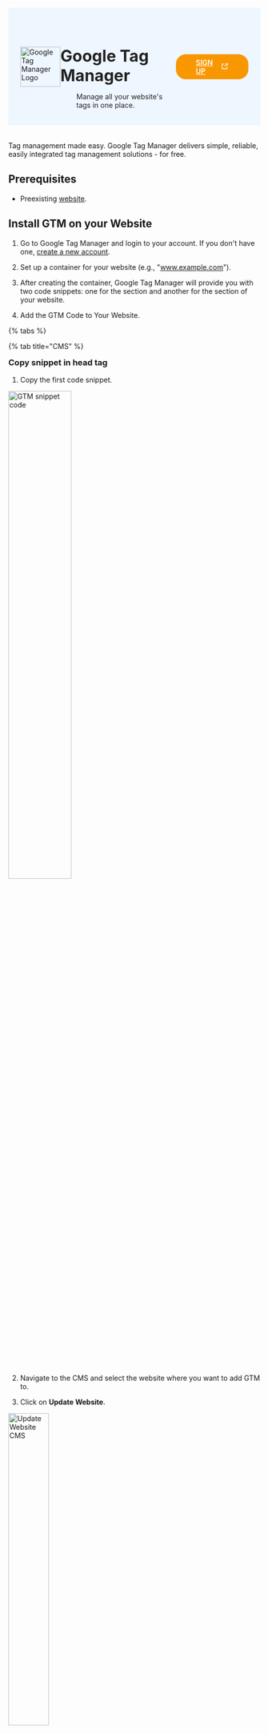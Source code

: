 #

<div class="header">
  <div class="inner">
    <img src="/static/images/logos/tag-manager-logo.png" alt="Google Tag Manager Logo">
    <div>
      <h1 style="color: #222;">Google Tag Manager</h1>
      <p style="padding-left: 2rem; margin-bottom: 0; color: #222;">Manage all your website's tags in one place.</p>
    </div>
  </div>
  <a href="https://tagmanager.google.com/" rel="noopener noreferrer" target="_blank" style="background-color: #f99700; color: #fff; padding: .5rem 2.5rem; border-radius: 20px; font-weight: 600; display: inline-flex;">SIGN UP <span style="padding-left: .5rem; display: inline-flex; align-items: center;"><svg xmlns="http://www.w3.org/2000/svg" viewBox="0 0 16 16" width="20" height="20" fill="#fff"><path d="M3.75 2h3.5a.75.75 0 0 1 0 1.5h-3.5a.25.25 0 0 0-.25.25v8.5c0 .138.112.25.25.25h8.5a.25.25 0 0 0 .25-.25v-3.5a.75.75 0 0 1 1.5 0v3.5A1.75 1.75 0 0 1 12.25 14h-8.5A1.75 1.75 0 0 1 2 12.25v-8.5C2 2.784 2.784 2 3.75 2Zm6.854-1h4.146a.25.25 0 0 1 .25.25v4.146a.25.25 0 0 1-.427.177L13.03 4.03 9.28 7.78a.751.751 0 0 1-1.042-.018.751.751 0 0 1-.018-1.042l3.75-3.75-1.543-1.543A.25.25 0 0 1 10.604 1Z"></path></svg></span></a>
</div>

Tag management made easy. Google Tag Manager delivers simple, reliable, easily integrated tag management solutions - for free.

## Prerequisites
- Preexisting [website](https://cms.solodev.net/workspace/websites/).

## Install GTM on your Website

1. Go to Google Tag Manager and login to your account. If you don't have one, [create a new account](https://tagmanager.google.com/).

2. Set up a container for your website (e.g., "www.example.com").

3. After creating the container, Google Tag Manager will provide you with two code snippets: one for the <head> section and another for the <body> section of your website.

4. Add the GTM Code to Your Website.

{% tabs %}

{% tab title="CMS" %}

<h3 style="margin-top: 0;"><span class="text-teal" style="margin-top: 0;">Copy snippet in head tag</span></h3>

1. Copy the first code snippet.

<p><img src="/static/images/tag-manager/analytics-first-code-snippet.jpg" alt="GTM snippet code" style="width: 50%;"></p>

2. Navigate to the CMS and select the website where you want to add GTM to.

3. Click on **Update Website**.

<p><img src="/static/images/tag-manager/analytics-cms-update-website.jpg" alt="Update Website CMS" style="width: 40%;"></p>

4. Navigate to the **Meta Information** tab.

<p><img src="/static/images/tag-manager/analytics-cms-meta-information.jpg" alt="CMS Meta Information Tab" style="width: 40%;"></p>

5. Paste the code snippet on the **Global Header Insert** textarea.

<p><img src="/static/images/tag-manager/analytics-cms-global-header.jpg" alt="CMS Global Header Insert Textarea" style="width: 40%;"></p>

6. Click <span class="text-orange">**Submit**</span>.

<h3 style="margin-top: 0;"><span class="text-teal" style="margin-top: 0;">Copy snippet in body tag</span></h3>

1. Copy the second code snippet.

<p><img src="/static/images/tag-manager/analytics-second-code-snippet.jpg" alt="GTM snippet code" style="width: 50%;"></p>

2. Go to the file that serves as your [base template](https://cms.solodev.net/tutorials/cms/add-page-template/#adding-your-base-template-to-your-page-template).

<p><img src="/static/images/tag-manager/base-template-left-nav.jpg" alt="CMS base template in the left nav"></p>

3. Paste the code snippet at the top of the file.

<p><img src="/static/images/tag-manager/analytics-base-template.jpg" alt="CMS base template with analytics snippet" style="width: 60%;"></p>

4. Click <span class="text-orange">**Publish**</span>.

<p><img src="/static/images/tag-manager/base-template-publish.jpg" alt="CMS publish button" style="width: 28%;"></p>

{% endtab %}
{% tab title="WordPress" %}

<h3 style="margin-top: 0;"><span class="text-teal" style="margin-top: 0;">Copy snippet in head tag</span></h3>

1. Copy the first code snippet.

<p><img src="/static/images/tag-manager/analytics-first-code-snippet.jpg" alt="GTM snippet code" style="width: 50%;"></p>

2. Log in to your **WordPress Dashboard**.

3. Navigate to **Tools** and then to **Theme File Editor**.

<p><img src="/static/images/tag-manager/analytics-wp-editor.jpg" alt="WordPress Theme File Editor" style="width: 26%;"></p>

4. Paste the code snippet in the `header.php` file.

<p><img src="/static/images/tag-manager/analytics-wp-header.jpg" alt="CMS Meta Information Tab" style="width: 60%;"></p>

5. Click <span class="text-orange">**Update File**</span>.

<h3 style="margin-top: 0;"><span class="text-teal" style="margin-top: 0;">Copy snippet in body tag</span></h3>

1. Copy the second code snippet.

<p><img src="/static/images/tag-manager/analytics-second-code-snippet.jpg" alt="GTM snippet code" style="width: 50%;"></p>

2. Paste the code snippet in the `footer.php` file. 

<p><img src="/static/images/tag-manager/analytics-wp-footer.jpg" alt="CMS base template with analytics snippet" style="width: 60%;"></p>

!!!Note:
If your website does not have a `footer.php`, paste the code in the `header.php` immediately after the opening `body` tag.
!!!

3. Click <span class="text-orange">**Update File**</span>.

{% endtab %}
{% tab title="Drupal" %}

<h3 style="margin-top: 0;"><span class="text-teal" style="margin-top: 0;">Copy snippet in head tag</span></h3>

1. Copy the first code snippet.

<p><img src="/static/images/tag-manager/analytics-first-code-snippet.jpg" alt="GTM snippet code" style="width: 50%;"></p>

2. Log in to your **Drupal Admin Dashboard**.

3. Navigate to **Admin** and then to **Appearance** to find your active theme.

<!-- <p><img src="/static/images/tag-manager/analytics-cms-update-website.jpg" alt="Update Website CMS" style="width: 40%;"></p> -->

4. Find the `html.html.twig` file in your active theme directory (e.g., /themes/custom/[your-theme-name]/templates/).

!!!Note:
If it doesn’t exist, you may need to create one or copy it from the core or base theme.
!!!

5. Paste the code snippet in the `html.html.twig` file immediately before the closing `</head>` tag.

<!-- <p><img src="/static/images/tag-manager/analytics-cms-meta-information.jpg" alt="CMS Meta Information Tab" style="width: 40%;"></p> -->

<h3 style="margin-top: 0;"><span class="text-teal" style="margin-top: 0;">Copy snippet in body tag</span></h3>

1. Copy the second code snippet.

<p><img src="/static/images/tag-manager/analytics-second-code-snippet.jpg" alt="GTM snippet code" style="width: 50%;"></p>

2. Paste the code snippet in the `html.html.twig` file immediately after the opening `<body>` tag.

3. Clear your Drupal cache by navigating to **Configuration > Performance** and clicking <span class="text-orange">**Clear All Caches**</span>.

{% endtab %}

{% endtabs %}

6. Use the [**"Preview"** mode](https://support.google.com/tagmanager/answer/6107056) in Google Tag Manager to check if the tags are firing correctly, or use the Google Tag Assistant extension in your browser to verify the installation.

<style>
  /* Headers */
  .header {
    display: flex;
    align-items: center;
    justify-content: space-between;
    padding: 2rem 1.5rem;
    margin-bottom: 2rem;
    background-color: #eef6ff;
  }
  .header .inner {
    display: flex;
    align-items: center;
    justify-content: start;
  }
  .header img {
    width: 80px;
  }
  .header h1 {
    margin-left: 0;
    font-size: 2rem;
    margin-bottom: 0.25rem;
  }
  .header p {
    padding-left: 2rem;
    margin-bottom: 0;
  }
</style>